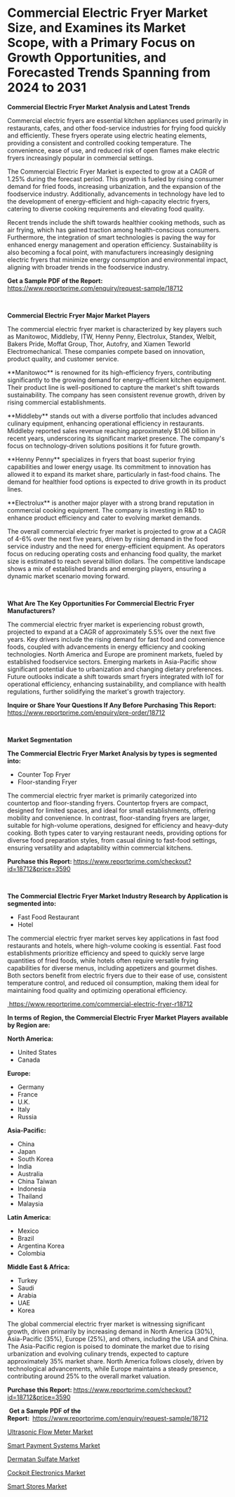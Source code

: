<p><h1>Commercial Electric Fryer Market Size, and Examines its Market Scope, with a Primary Focus on Growth Opportunities, and Forecasted Trends Spanning from 2024 to 2031</h1></p><p><strong>Commercial Electric Fryer Market Analysis and Latest Trends</strong></p>
<p><p>Commercial electric fryers are essential kitchen appliances used primarily in restaurants, cafes, and other food-service industries for frying food quickly and efficiently. These fryers operate using electric heating elements, providing a consistent and controlled cooking temperature. The convenience, ease of use, and reduced risk of open flames make electric fryers increasingly popular in commercial settings.</p><p>The Commercial Electric Fryer Market is expected to grow at a CAGR of 1.25% during the forecast period. This growth is fueled by rising consumer demand for fried foods, increasing urbanization, and the expansion of the foodservice industry. Additionally, advancements in technology have led to the development of energy-efficient and high-capacity electric fryers, catering to diverse cooking requirements and elevating food quality.</p><p>Recent trends include the shift towards healthier cooking methods, such as air frying, which has gained traction among health-conscious consumers. Furthermore, the integration of smart technologies is paving the way for enhanced energy management and operation efficiency. Sustainability is also becoming a focal point, with manufacturers increasingly designing electric fryers that minimize energy consumption and environmental impact, aligning with broader trends in the foodservice industry.</p></p>
<p><strong>Get a Sample PDF of the Report:&nbsp;</strong> <a href="https://www.reportprime.com/enquiry/request-sample/18712?utm_campaign=96&utm_medium=2&utm_source=Github&utm_content=ia&utm_term=21112024&utm_id=commercial-electric-fryer">https://www.reportprime.com/enquiry/request-sample/18712</a></p>
<p>&nbsp;</p>
<p><strong>Commercial Electric Fryer Major Market Players</strong></p>
<p><p>The commercial electric fryer market is characterized by key players such as Manitowoc, Middleby, ITW, Henny Penny, Electrolux, Standex, Welbit, Bakers Pride, Moffat Group, Thor, Autofry, and Xiamen Teworld Electromechanical. These companies compete based on innovation, product quality, and customer service.</p><p>**Manitowoc** is renowned for its high-efficiency fryers, contributing significantly to the growing demand for energy-efficient kitchen equipment. Their product line is well-positioned to capture the market's shift towards sustainability. The company has seen consistent revenue growth, driven by rising commercial establishments.</p><p>**Middleby** stands out with a diverse portfolio that includes advanced culinary equipment, enhancing operational efficiency in restaurants. Middleby reported sales revenue reaching approximately $1.06 billion in recent years, underscoring its significant market presence. The company's focus on technology-driven solutions positions it for future growth.</p><p>**Henny Penny** specializes in fryers that boast superior frying capabilities and lower energy usage. Its commitment to innovation has allowed it to expand its market share, particularly in fast-food chains. The demand for healthier food options is expected to drive growth in its product lines.</p><p>**Electrolux** is another major player with a strong brand reputation in commercial cooking equipment. The company is investing in R&D to enhance product efficiency and cater to evolving market demands.</p><p>The overall commercial electric fryer market is projected to grow at a CAGR of 4-6% over the next five years, driven by rising demand in the food service industry and the need for energy-efficient equipment. As operators focus on reducing operating costs and enhancing food quality, the market size is estimated to reach several billion dollars. The competitive landscape shows a mix of established brands and emerging players, ensuring a dynamic market scenario moving forward.</p></p>
<p>&nbsp;</p>
<p><strong>What Are The Key Opportunities For Commercial Electric Fryer Manufacturers?</strong></p>
<p><p>The commercial electric fryer market is experiencing robust growth, projected to expand at a CAGR of approximately 5.5% over the next five years. Key drivers include the rising demand for fast food and convenience foods, coupled with advancements in energy efficiency and cooking technologies. North America and Europe are prominent markets, fueled by established foodservice sectors. Emerging markets in Asia-Pacific show significant potential due to urbanization and changing dietary preferences. Future outlooks indicate a shift towards smart fryers integrated with IoT for operational efficiency, enhancing sustainability, and compliance with health regulations, further solidifying the market's growth trajectory.</p></p>
<p><strong>Inquire or Share Your Questions If Any Before Purchasing This Report:</strong> <a href="https://www.reportprime.com/enquiry/pre-order/18712?utm_campaign=96&utm_medium=2&utm_source=Github&utm_content=ia&utm_term=21112024&utm_id=commercial-electric-fryer">https://www.reportprime.com/enquiry/pre-order/18712</a></p>
<p>&nbsp;</p>
<p><strong>Market Segmentation</strong></p>
<p><strong>The Commercial Electric Fryer Market Analysis by types is segmented into:</strong></p>
<p><ul><li>Counter Top Fryer</li><li>Floor-standing Fryer</li></ul></p>
<p><p>The commercial electric fryer market is primarily categorized into countertop and floor-standing fryers. Countertop fryers are compact, designed for limited spaces, and ideal for small establishments, offering mobility and convenience. In contrast, floor-standing fryers are larger, suitable for high-volume operations, designed for efficiency and heavy-duty cooking. Both types cater to varying restaurant needs, providing options for diverse food preparation styles, from casual dining to fast-food settings, ensuring versatility and adaptability within commercial kitchens.</p></p>
<p><strong>Purchase this Report:&nbsp;</strong><a href="https://www.reportprime.com/checkout?id=18712&price=3590&utm_campaign=96&utm_medium=2&utm_source=Github&utm_content=ia&utm_term=21112024&utm_id=commercial-electric-fryer">https://www.reportprime.com/checkout?id=18712&price=3590</a></p>
<p>&nbsp;</p>
<p><strong>The Commercial Electric Fryer Market Industry Research by Application is segmented into:</strong></p>
<p><ul><li>Fast Food Restaurant</li><li>Hotel</li></ul></p>
<p><p>The commercial electric fryer market serves key applications in fast food restaurants and hotels, where high-volume cooking is essential. Fast food establishments prioritize efficiency and speed to quickly serve large quantities of fried foods, while hotels often require versatile frying capabilities for diverse menus, including appetizers and gourmet dishes. Both sectors benefit from electric fryers due to their ease of use, consistent temperature control, and reduced oil consumption, making them ideal for maintaining food quality and optimizing operational efficiency.</p></p>
<p><a href="https://www.reportprime.com/commercial-electric-fryer-r18712?utm_campaign=96&utm_medium=2&utm_source=Github&utm_content=ia&utm_term=21112024&utm_id=commercial-electric-fryer">&nbsp;https://www.reportprime.com/commercial-electric-fryer-r18712</a></p>
<p><strong>In terms of Region, the Commercial Electric Fryer Market Players available by Region are:</strong></p>
<p>
    <p> <strong> North America: </strong>
        <ul>
            <li>United States</li>
            <li>Canada</li>
        </ul>
        </p> 
    <p> <strong> Europe: </strong>
        <ul>
            <li>Germany</li>
            <li>France</li>
            <li>U.K.</li>
            <li>Italy</li>
            <li>Russia</li>
        </ul>
        </p> 
    <p> <strong> Asia-Pacific: </strong>
        <ul>
            <li>China</li>
            <li>Japan</li>
            <li>South Korea</li>
            <li>India</li>
            <li>Australia</li>
            <li>China Taiwan</li>
            <li>Indonesia</li>
            <li>Thailand</li>
            <li>Malaysia</li>
        </ul>
        </p> 
    <p> <strong> Latin America: </strong>
        <ul>
            <li>Mexico</li>
            <li>Brazil</li>
            <li>Argentina Korea</li>
            <li>Colombia</li>
        </ul>
        </p> 
    <p> <strong> Middle East & Africa: </strong>
        <ul>
            <li>Turkey</li>
            <li>Saudi</li>
            <li>Arabia</li>
            <li>UAE</li>
            <li>Korea</li>
        </ul>
    </p>
    </p>
<p><p>The global commercial electric fryer market is witnessing significant growth, driven primarily by increasing demand in North America (30%), Asia-Pacific (35%), Europe (25%), and others, including the USA and China. The Asia-Pacific region is poised to dominate the market due to rising urbanization and evolving culinary trends, expected to capture approximately 35% market share. North America follows closely, driven by technological advancements, while Europe maintains a steady presence, contributing around 25% to the overall market valuation.</p></p>
<p><strong>Purchase this Report: </strong><a href="https://www.reportprime.com/checkout?id=18712&price=3590&utm_campaign=96&utm_medium=2&utm_source=Github&utm_content=ia&utm_term=21112024&utm_id=commercial-electric-fryer">https://www.reportprime.com/checkout?id=18712&price=3590</a></p>
<p>&nbsp;<strong>Get a Sample PDF of the Report:&nbsp;&nbsp;</strong><a href="https://www.reportprime.com/enquiry/request-sample/18712?utm_campaign=96&utm_medium=2&utm_source=Github&utm_content=ia&utm_term=21112024&utm_id=commercial-electric-fryer">https://www.reportprime.com/enquiry/request-sample/18712</a></p>
<p><strong></strong></p>
<p><p><a href="https://github.com/DianaWilson796/Market-Research-Report-List-1/blob/main/ultrasonic-flow-meter-market.md?utm_campaign=96&utm_medium=2&utm_source=Github&utm_content=ia&utm_term=21112024&utm_id=commercial-electric-fryer">Ultrasonic Flow Meter Market</a></p><p><a href="https://www.linkedin.com/pulse/smart-payment-systems-market-report-exploring-growth-9hhrf?utm_campaign=96&utm_medium=2&utm_source=Github&utm_content=ia&utm_term=21112024&utm_id=commercial-electric-fryer">Smart Payment Systems Market</a></p><p><a href="https://issuu.com/reportprime-2/docs/dermatan-sulfate-market-size-2030.p_7d30747dea54d2?utm_campaign=96&utm_medium=2&utm_source=Github&utm_content=ia&utm_term=21112024&utm_id=commercial-electric-fryer">Dermatan Sulfate Market</a></p><p><a href="https://github.com/SamiaHussain82/Market-Research-Report-List-1/blob/main/cockpit-electronics-market.md?utm_campaign=96&utm_medium=2&utm_source=Github&utm_content=ia&utm_term=21112024&utm_id=commercial-electric-fryer">Cockpit Electronics Market</a></p><p><a href="https://www.linkedin.com/pulse/marketsize2024-2031withcagrof95factorsinfluencin-44bkf?utm_campaign=96&utm_medium=2&utm_source=Github&utm_content=ia&utm_term=21112024&utm_id=commercial-electric-fryer">Smart Stores Market</a></p></p>